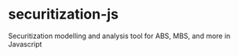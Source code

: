 # securitization-js
Securitization modelling and analysis tool for ABS, MBS, and more in Javascript

